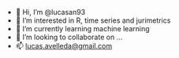 - 👋 Hi, I’m @lucasan93
- 👀 I’m interested in R, time series and jurimetrics
- 🌱 I’m currently learning machine learning
- 💞️ I’m looking to collaborate on ...
- 📫 lucas.avelleda@gmail.com

<!---
lucasan93/lucasan93 is a ✨ special ✨ repository because its `README.md` (this file) appears on your GitHub profile.
You can click the Preview link to take a look at your changes.
--->

